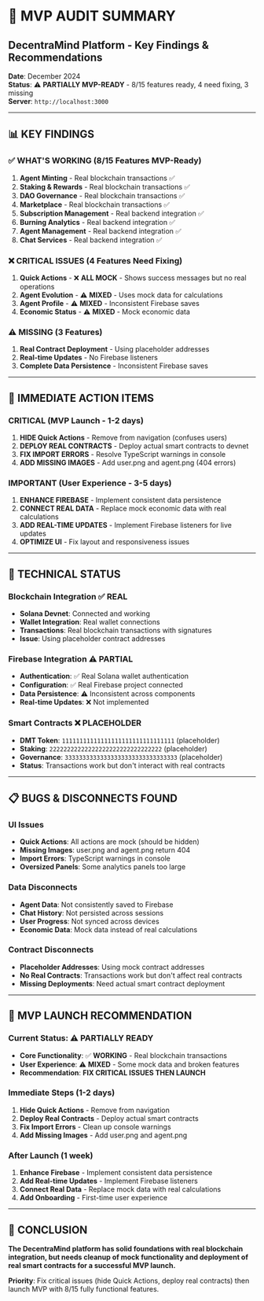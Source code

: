 # 🎯 MVP AUDIT SUMMARY
## DecentraMind Platform - Key Findings & Recommendations

**Date**: December 2024  
**Status**: ⚠️ **PARTIALLY MVP-READY** - 8/15 features ready, 4 need fixing, 3 missing  
**Server**: `http://localhost:3000`  

---

## 📊 **KEY FINDINGS**

### **✅ WHAT'S WORKING (8/15 Features MVP-Ready)**
1. **Agent Minting** - Real blockchain transactions ✅
2. **Staking & Rewards** - Real blockchain transactions ✅  
3. **DAO Governance** - Real blockchain transactions ✅
4. **Marketplace** - Real blockchain transactions ✅
5. **Subscription Management** - Real backend integration ✅
6. **Burning Analytics** - Real backend integration ✅
7. **Agent Management** - Real backend integration ✅
8. **Chat Services** - Real backend integration ✅

### **❌ CRITICAL ISSUES (4 Features Need Fixing)**
1. **Quick Actions** - ❌ **ALL MOCK** - Shows success messages but no real operations
2. **Agent Evolution** - ⚠️ **MIXED** - Uses mock data for calculations
3. **Agent Profile** - ⚠️ **MIXED** - Inconsistent Firebase saves
4. **Economic Status** - ⚠️ **MIXED** - Mock economic data

### **⚠️ MISSING (3 Features)**
1. **Real Contract Deployment** - Using placeholder addresses
2. **Real-time Updates** - No Firebase listeners
3. **Complete Data Persistence** - Inconsistent Firebase saves

---

## 🚨 **IMMEDIATE ACTION ITEMS**

### **CRITICAL (MVP Launch - 1-2 days)**
1. **HIDE Quick Actions** - Remove from navigation (confuses users)
2. **DEPLOY REAL CONTRACTS** - Deploy actual smart contracts to devnet
3. **FIX IMPORT ERRORS** - Resolve TypeScript warnings in console
4. **ADD MISSING IMAGES** - Add user.png and agent.png (404 errors)

### **IMPORTANT (User Experience - 3-5 days)**
1. **ENHANCE FIREBASE** - Implement consistent data persistence
2. **CONNECT REAL DATA** - Replace mock economic data with real calculations
3. **ADD REAL-TIME UPDATES** - Implement Firebase listeners for live updates
4. **OPTIMIZE UI** - Fix layout and responsiveness issues

---

## 🔧 **TECHNICAL STATUS**

### **Blockchain Integration** ✅ **REAL**
- **Solana Devnet**: Connected and working
- **Wallet Integration**: Real wallet connections
- **Transactions**: Real blockchain transactions with signatures
- **Issue**: Using placeholder contract addresses

### **Firebase Integration** ⚠️ **PARTIAL**
- **Authentication**: ✅ Real Solana wallet authentication
- **Configuration**: ✅ Real Firebase project connected
- **Data Persistence**: ⚠️ Inconsistent across components
- **Real-time Updates**: ❌ Not implemented

### **Smart Contracts** ❌ **PLACEHOLDER**
- **DMT Token**: `11111111111111111111111111111111` (placeholder)
- **Staking**: `22222222222222222222222222222222` (placeholder)
- **Governance**: `33333333333333333333333333333333` (placeholder)
- **Status**: Transactions work but don't interact with real contracts

---

## 📋 **BUGS & DISCONNECTS FOUND**

### **UI Issues**
- **Quick Actions**: All actions are mock (should be hidden)
- **Missing Images**: user.png and agent.png return 404
- **Import Errors**: TypeScript warnings in console
- **Oversized Panels**: Some analytics panels too large

### **Data Disconnects**
- **Agent Data**: Not consistently saved to Firebase
- **Chat History**: Not persisted across sessions
- **User Progress**: Not synced across devices
- **Economic Data**: Mock data instead of real calculations

### **Contract Disconnects**
- **Placeholder Addresses**: Using mock contract addresses
- **No Real Contracts**: Transactions work but don't affect real contracts
- **Missing Deployments**: Need actual smart contract deployment

---

## 🎯 **MVP LAUNCH RECOMMENDATION**

### **Current Status**: ⚠️ **PARTIALLY READY**
- **Core Functionality**: ✅ **WORKING** - Real blockchain transactions
- **User Experience**: ⚠️ **MIXED** - Some mock data and broken features
- **Recommendation**: **FIX CRITICAL ISSUES THEN LAUNCH**

### **Immediate Steps (1-2 days)**
1. **Hide Quick Actions** - Remove from navigation
2. **Deploy Real Contracts** - Deploy actual smart contracts
3. **Fix Import Errors** - Clean up console warnings
4. **Add Missing Images** - Add user.png and agent.png

### **After Launch (1 week)**
1. **Enhance Firebase** - Implement consistent data persistence
2. **Add Real-time Updates** - Implement Firebase listeners
3. **Connect Real Data** - Replace mock data with real calculations
4. **Add Onboarding** - First-time user experience

---

## 🎉 **CONCLUSION**

**The DecentraMind platform has solid foundations with real blockchain integration, but needs cleanup of mock functionality and deployment of real smart contracts for a successful MVP launch.**

**Priority**: Fix critical issues (hide Quick Actions, deploy real contracts) then launch MVP with 8/15 fully functional features. 